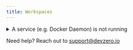 ```yaml
---
title: Workspaces
---
```

<details>

<summary>A service (e.g. Docker Daemon) is not running</summary>

Occasionally services like Docker daemon can fail to start when you launch your workspace. If that happens, just use your connected terminal session to run the appropriate command -- for example: `sudo systemctl start docker`

</details>

Need help? Reach out to [support@devzero.io](mailto:support@devzero.io)
